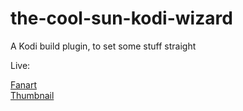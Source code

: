 # the-cool-sun-kodi-wizard
A Kodi build plugin, to set some stuff straight


Live:

[Fanart](https://alonrotem.github.io/the-cool-sun-kodi-wizard/Resources/fanart.jpg)     
[Thumbnail](https://alonrotem.github.io/the-cool-sun-kodi-wizard/Resources/thumbnail.png)